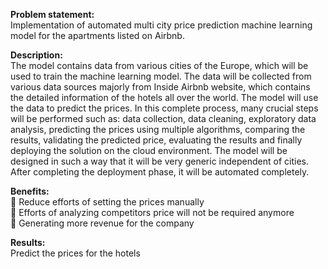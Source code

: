 <b>Problem statement:</b>
<br/>Implementation of automated multi city price prediction machine learning model for the apartments listed on Airbnb.

<b>Description:</b>
<br/>The model contains data from various cities of the Europe, which will be used to train the machine learning model. The data will be collected from various data sources majorly from Inside Airbnb website, which contains the detailed information of the hotels all over the world. The model will use the data to predict the prices. In this complete process, many crucial steps will be performed such as: data collection, data cleaning, exploratory data analysis, predicting the prices using multiple algorithms, comparing the results, validating the predicted price, evaluating the results and finally deploying the solution on the cloud environment. The model will be designed in such a way that it will be very generic independent of cities. After completing the deployment phase, it will be automated completely.

<b>Benefits:</b>
<br/> Reduce efforts of setting the prices manually
<br/> Efforts of analyzing competitors price will not be required anymore 
<br/> Generating more revenue for the company

<b>Results:</b>
<br/>Predict the prices for the hotels
